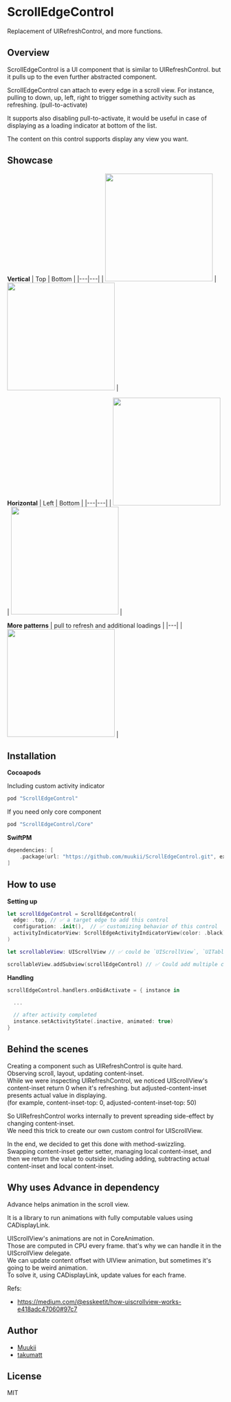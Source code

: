 # ScrollEdgeControl

Replacement of UIRefreshControl, and more functions.

## Overview

ScrollEdgeControl is a UI component that is similar to UIRefreshControl. but it pulls up to the even further abstracted component.

ScrollEdgeControl can attach to every edge in a scroll view. 
For instance, pulling to down, up, left, right to trigger something activity such as refreshing. (pull-to-activate)

It supports also disabling pull-to-activate, it would be useful in case of displaying as a loading indicator at bottom of the list.

The content on this control supports display any view you want.

## Showcase

**Vertical**
| Top | Bottom |
|---|---|
| <img width=250px src="https://user-images.githubusercontent.com/1888355/143772795-e35f0b9f-b7b1-4c9e-90ee-fabbdb62d0cd.gif" /> | <img width=250px src="https://user-images.githubusercontent.com/1888355/143772658-0cfa987a-e61e-404b-a5b0-ed296d534817.gif" /> | 

**Horizontal**
| Left | Bottom |
|---|---|
| <img width=250px src="https://user-images.githubusercontent.com/1888355/143772891-6a8431a7-bb50-467d-934e-02b8d8e8d7e3.gif" /> | <img width=250px src="https://user-images.githubusercontent.com/1888355/143772913-1d1b958e-9347-4664-a596-5990817c566c.gif" /> | 

**More patterns**
| pull to refresh and additional loadings |
|---|
| <img width=250px src="https://user-images.githubusercontent.com/1888355/143773010-229a1934-c318-4005-a49a-9fc0f1b96a42.gif" /> |

## Installation

**Cocoapods**

Including custom activity indicator
```ruby
pod "ScrollEdgeControl"
```

If you need only core component
```ruby
pod "ScrollEdgeControl/Core"
```

**SwiftPM**

```swift
dependencies: [
    .package(url: "https://github.com/muukii/ScrollEdgeControl.git", exact: "<VERSION>")
]
```

## How to use

**Setting up**

```swift
let scrollEdgeControl = ScrollEdgeControl(
  edge: .top, // ✅ a target edge to add this control
  configuration: .init(),  // ✅ customizing behavior of this control
  activityIndicatorView: ScrollEdgeActivityIndicatorView(color: .black) // ✅ Adding your own component to display on this control
)
```

```swift
let scrollableView: UIScrollView // ✅ could be `UIScrollView`, `UITableView`, `UICollectionView`

scrollableView.addSubview(scrollEdgeControl) // ✅ Could add multiple controls for each edge
```

**Handling**

```swift
scrollEdgeControl.handlers.onDidActivate = { instance in

  ...

  // after activity completed
  instance.setActivityState(.inactive, animated: true)
}
```

## Behind the scenes

Creating a component such as UIRefreshControl is quite hard.  
Observing scroll, layout, updating content-inset.  
While we were inspecting UIRefreshControl, we noticed UIScrollView's content-inset return 0 when it's refreshing. but adjusted-content-inset presents actual value in displaying.  
(for example, content-inset-top: 0, adjusted-content-inset-top: 50)  

So UIRefreshControl works internally to prevent spreading side-effect by changing content-inset.  
We need this trick to create our own custom control for UIScrollView.  

In the end, we decided to get this done with method-swizzling.  
Swapping content-inset getter setter, managing local content-inset, and then we return the value to outside including adding, subtracting actual content-inset and local content-inset.

## Why uses Advance in dependency

Advance helps animation in the scroll view.

It is a library to run animations with fully computable values using CADisplayLink.

UIScrollView's animations are not in CoreAnimation.  
Those are computed in CPU every frame. that's why we can handle it in the UIScrollView delegate.  
We can update content offset with UIView animation, but sometimes it's going to be weird animation.  
To solve it, using CADisplayLink, update values for each frame.

Refs:  
- https://medium.com/@esskeetit/how-uiscrollview-works-e418adc47060#97c7

## Author

- [Muukii](https://github.com/muukii)
- [takumatt](https://github.com/takumatt)

## License

MIT
